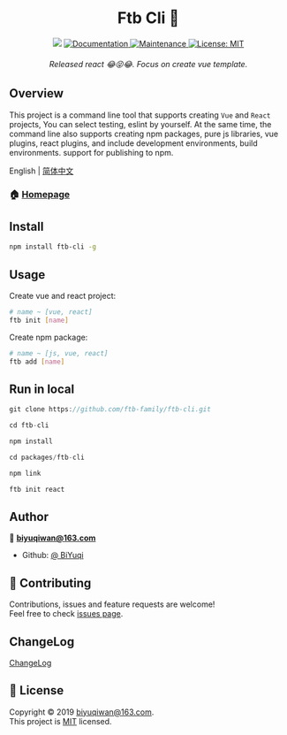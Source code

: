 <h1 align="center">Ftb Cli 👋</h1>
<p align="center">
  <img src="https://badge.fury.io/js/ftb-cli.svg" />
  <a href=" ">
    <img alt="Documentation" src="https://img.shields.io/badge/documentation-yes-brightgreen.svg" target="_blank" />
  </a>
  <a href="https://github.com/ftb-family/ftb-cli/graphs/commit-activity">
    <img alt="Maintenance" src="https://img.shields.io/badge/Maintained%3F-yes-green.svg" target="_blank" />
  </a>
  <a href="https://github.com/ftb-family/ftb-cli/blob/master/LICENSE">
    <img alt="License: MIT" src="https://img.shields.io/badge/License-MIT-yellow.svg" target="_blank" />
  </a>
</p>

<h6 align="center">Released react 😂😝😂. Focus on create vue template.</h6>

## Overview
This project is a command line tool that supports creating `Vue` and `React` projects, You can select testing, eslint by yourself. At the same time, the command line also supports creating npm packages, pure js libraries, vue plugins, react plugins, and include development environments, build environments. support for publishing to npm.

English | [简体中文](./README-zh_CN.md)

### 🏠 [Homepage](https://github.com/ftb-family/ftb-cli#readme)

## Install

```sh
npm install ftb-cli -g
```

## Usage

Create vue and react project:
```sh
# name ~ [vue, react]
ftb init [name]
```

Create npm package:
```sh
# name ~ [js, vue, react]
ftb add [name]
```

## Run in local
```js
git clone https://github.com/ftb-family/ftb-cli.git

cd ftb-cli

npm install

cd packages/ftb-cli

npm link

ftb init react
```

## Author

👤 **biyuqiwan@163.com**

* Github: [@ BiYuqi](https://github.com/BiYuqi )

## 🤝 Contributing

Contributions, issues and feature requests are welcome!<br />Feel free to check [issues page](https://github.com/ftb-family/ftb-cli/issues).

## ChangeLog
[ChangeLog](./CHANGELOG.md)

## 📝 License

Copyright © 2019 [biyuqiwan@163.com](https://github.com/ ).<br />
This project is [MIT](https://github.com/ftb-family/ftb-cli/blob/master/LICENSE) licensed.